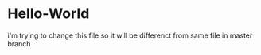 # Hello-World
  i'm trying to change this file so it will be differenct from same file in master branch
